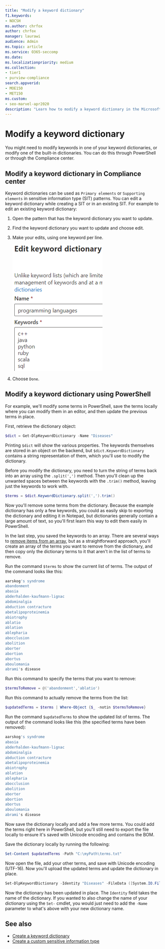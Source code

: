 ```yaml
---
title: "Modify a keyword dictionary"
f1.keywords:
- NOCSH
ms.author: chrfox
author: chrfox
manager: laurawi
audience: Admin
ms.topic: article
ms.service: O365-seccomp
ms.date:
ms.localizationpriority: medium
ms.collection:
- tier1
- purview-compliance
search.appverid:
- MOE150
- MET150
ms.custom:
- seo-marvel-apr2020
description: "Learn how to modify a keyword dictionary in the Microsoft Purview compliance portal."
---
```


# Modify a keyword dictionary

You might need to modify keywords in one of your keyword dictionaries, or modify one of the built-in dictionaries. You can do this through PowerShell or through the Compliance center.

## Modify a keyword dictionary in Compliance center

Keyword dictionaries can be used as `Primary elements` or `Supporting elements` in sensitive information type (SIT) patterns. You can edit a keyword dictionary while creating a SIT or in an existing SIT. For example to edit an existing keyword dictionary:

1. Open the pattern that has the keyword dictionary you want to update.
2. Find the keyword dictionary you want to update and choose edit.
3. Make your edits, using one keyword per line.

   ![screenshot edit keywords.](../media/edit-keyword-dictionary.png)

4. Choose `Done`.

## Modify a keyword dictionary using PowerShell

For example, we'll modify some terms in PowerShell, save the terms locally where you can modify them in an editor, and then update the previous terms in place.

First, retrieve the dictionary object:

```powershell
$dict = Get-DlpKeywordDictionary -Name "Diseases"
```

Printing `$dict` will show the various properties. The keywords themselves are stored in an object on the backend, but `$dict.KeywordDictionary` contains a string representation of them, which you'll use to modify the dictionary.

Before you modify the dictionary, you need to turn the string of terms back into an array using the `.split(',')` method. Then you'll clean up the unwanted spaces between the keywords with the `.trim()` method, leaving just the keywords to work with.

```powershell
$terms = $dict.KeywordDictionary.split(',').trim()
```

Now you'll remove some terms from the dictionary. Because the example dictionary has only a few keywords, you could as easily skip to exporting the dictionary and editing it in Notepad, but dictionaries generally contain a large amount of text, so you'll first learn this way to edit them easily in PowerShell.

In the last step, you saved the keywords to an array. There are several ways to [remove items from an array](/previous-versions/windows/it-pro/windows-powershell-1.0/ee692802(v=technet.10)), but as a straightforward approach, you'll create an array of the terms you want to remove from the dictionary, and then copy only the dictionary terms to it that aren't in the list of terms to remove.

Run the command `$terms` to show the current list of terms. The output of the command looks like this:

```powershell
aarskog's syndrome
abandonment
abasia
abderhalden-kaufmann-lignac
abdominalgia
abduction contracture
abetalipoproteinemia
abiotrophy
ablatio
ablation
ablepharia
abocclusion
abolition
aborter
abortion
abortus
aboulomania
abrami's disease
```

Run this command to specify the terms that you want to remove:

```powershell
$termsToRemove = @('abandonment','ablatio')
```

Run this command to actually remove the terms from the list:

```powershell
$updatedTerms = $terms | Where-Object {$_ -notin $termsToRemove}
```

Run the command `$updatedTerms` to show the updated list of terms. The output of the command looks like this (the specified terms have been removed):

```powershell
aarskog's syndrome
abasia
abderhalden-kaufmann-lignac
abdominalgia
abduction contracture
abetalipoproteinemia
abiotrophy
ablation
ablepharia
abocclusion
abolition
aborter
abortion
abortus
aboulomania
abrami's disease
```

Now save the dictionary locally and add a few more terms. You could add the terms right here in PowerShell, but you'll still need to export the file locally to ensure it's saved with Unicode encoding and contains the BOM.

Save the dictionary locally by running the following:

```powershell
Set-Content $updatedTerms -Path "C:\myPath\terms.txt"
```

Now open the file, add your other terms, and save with Unicode encoding (UTF-16). Now you'll upload the updated terms and update the dictionary in place.

```powershell
Set-DlpKeywordDictionary -Identity "Diseases" -FileData ([System.IO.File]::ReadAllBytes('C:myPath\terms.txt'))
```

Now the dictionary has been updated in place. The `Identity` field takes the name of the dictionary. If you wanted to also change the name of your dictionary using the `Set-` cmdlet, you would just need to add the `-Name` parameter to what's above with your new dictionary name.

## See also

- [Create a keyword dictionary](create-a-keyword-dictionary.md)
- [Create a custom sensitive information type](create-a-custom-sensitive-information-type.md)
